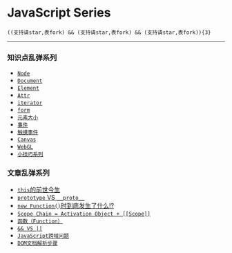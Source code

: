 # JavaScript Series
    ((支持请star,表fork) && (支持请star,表fork) && (支持请star,表fork)){3}
***
### 知识点乱弹系列  
+ [`Node`](https://github.com/xlshen/JavaScript/blob/master/DOM/Node.md "Node")  
+ [`Document`](https://github.com/xlshen/JavaScript/blob/master/DOM/Document.md "Node")  
+ [`Element`](https://github.com/xlshen/JavaScript/blob/master/DOM/Element.md "Element")  
+ [`Attr`](https://github.com/xlshen/JavaScript/blob/master/DOM/Attr.md "Attr")
+ [`iterator`](https://github.com/xlshen/JavaScript/blob/master/DOM/iterator.md "iterator")
+ [`form`](https://github.com/xlshen/JavaScript/blob/master/DOM/form.md "form")
+ [`元素大小`](https://github.com/xlshen/JavaScript/blob/master/Tech/offset.md "offset")
+ [`事件`](https://github.com/xlshen/JavaScript/blob/master/DOM/Event/event.md "事件")
+ [`触摸事件`](https://github.com/xlshen/JavaScript/blob/master/DOM/Event/touchEvent.md "触摸事件")
+ [`Canvas`](https://github.com/xlshen/JavaScript/blob/master/DOM/Canvas.md "Canvas")
+ [`WebGL`](https://github.com/xlshen/JavaScript/blob/master/DOM/WebGL.md "WebGL")
+ [`小技巧系列`](https://github.com/xlshen/JavaScript/blob/master/Tech/Tech.md "小技巧系列")

### 文章乱弹系列
+ [`this`的前世今生](https://github.com/xlshen/JavaScript/issues/1 "this前世今生")
+ [`prototype` VS `__proto__`](https://github.com/xlshen/JavaScript/issues/2 "prototype VS __proto__")
+ [`new Function()`时到底发生了什么!?](https://github.com/xlshen/JavaScript/issues/3 "new Function()`时到底发生了什么!?")
+ [`Scope Chain = Activation Object + [[Scope]]`](https://github.com/xlshen/JavaScript/issues/4 "Scope Chain")
+ [`函数（Function）`](https://github.com/xlshen/JavaScript/issues/5 "函数")
+ [`&& VS ||`](https://github.com/xlshen/JavaScript/issues/6 "&& VS ||")
+ [`JavaScript跨域问题`](https://github.com/xlshen/JavaScript/issues/7 "跨域")
+ [`DOM文档解析步骤`](https://github.com/xlshen/JavaScript/issues/8 "DOM解析步骤")
